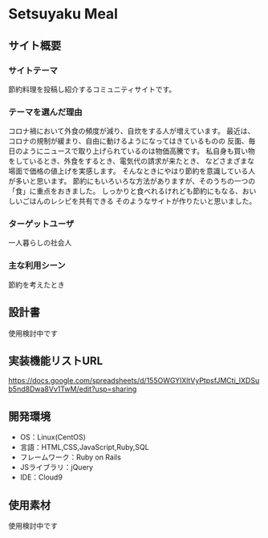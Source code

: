 # Setsuyaku Meal

## サイト概要
### サイトテーマ
節約料理を投稿し紹介するコミュニティサイトです。


### テーマを選んだ理由
コロナ禍において外食の頻度が減り、自炊をする人が増えています。
最近は、コロナの規制が緩まり、自由に動けるようになってはきているものの
反面、毎日のようにニュースで取り上げられているのは物価高騰です。
私自身も買い物をしているとき、外食をするとき、電気代の請求が来たとき、
などさまざまな場面で価格の値上げを実感します。
そんなときにやはり節約を意識している人が多いと思います。
節約にもいろいろな方法がありますが、そのうちの一つの「食」に重点をおきました。
しっかりと食べれるけれども節約にもなる、おいしいごはんのレシピを共有できる
そのようなサイトが作りたいと思いました。



### ターゲットユーザ
一人暮らしの社会人

### 主な利用シーン
節約を考えたとき


## 設計書
使用検討中です

## 実装機能リストURL
https://docs.google.com/spreadsheets/d/155OWGYlXltVyPtpsfJMCti_lXDSub5nd8Dwa8Vv1TwM/edit?usp=sharing

## 開発環境
- OS：Linux(CentOS)
- 言語：HTML,CSS,JavaScript,Ruby,SQL
- フレームワーク：Ruby on Rails
- JSライブラリ：jQuery
- IDE：Cloud9

## 使用素材
使用検討中です

